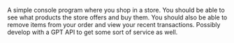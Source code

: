 A simple console program where you shop in a store. You should be able to see what products the store offers and buy them. You should also be able to remove items from your order and view your recent transactions. Possibly develop with a GPT API to get some sort of service as well.
